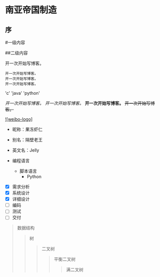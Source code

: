 南亚帝国制造
===========

序
---


#一级内容

##二级内容

开一次开始写博客。

    开一次开始写博客。
    开一次开始写博客。
    开一次开始写博客。

'c' 'java' 'python'

*开一次开始写博客。*
_开一次开始写博客。_
**开一次开始写博客。**
~~开一次开始写博客。~~

[![weibo-logo]](http://weibo.com/linpiaochen)

* 昵称：果冻虾仁
- 别名：隔壁老王
* 英文名：Jelly

* 编程语言
    * 脚本语言
        * Python


- [x] 需求分析
- [x] 系统设计
- [x] 详细设计
- [ ] 编码
- [ ] 测试
- [ ] 交付

> 数据结构
>> 树
>>> 二叉树
>>>> 平衡二叉树
>>>>> 满二叉树